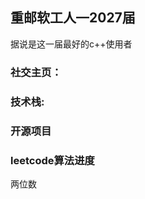 

## 重邮软工人—2027届

据说是这一届最好的c++使用者

### **社交主页：**



### **技术栈:**



### 开源项目



### leetcode算法进度
两位数




